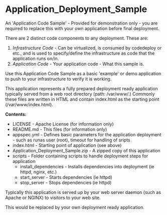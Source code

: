 # Application_Deployment_Sample

An 'Application Code Sample' - Provided for demonstration only - you are required to replace this with your own application before final deployment.

There are 2 distinct code components to any deployment. These are:

  1. *Infrastructure Code* -  Can be virtualized, is consumed by codedeploy or etc., and is used to specify/define the infrastructure as code that the application runs on/in.
  2. *Application Code* - Your application code - What this sample is.

Use this Application Code Sample as a basic 'example' or demo application to push to your infrastructure to verify it is working.

This application represents a fully prepared deployment ready application typically served from a web root directory (path: /var/www/.) Commonly these files are written in HTML and contain index.html as the starting point (/var/www/index.html).

**Contents:**
* LICENSE - Apache License (for information only)
* README.md - This files (for information only)
* appspec.yml - Defines basic parameters for the application deployment - such as runas user (root), timeout for handling of sripts
* index.html - Starting point of application (see above)
* Application_Deployment_Sample.zip - A zipped copy of this application
* scripts - Folder containing scripts to handle deployment steps for application
  * install_dependencies - Installs dependencies into deployment (ie httpd, nginx, etc.)
  * start_server - Starts dependencies (ie httpd)
  * stop_server - Stops dependencies (ie httpd)


Typically this application is served up by your web server daemon (such as Apache or NGINX) to visitors to your web site.

This would be replaced by your own deployment ready application.
